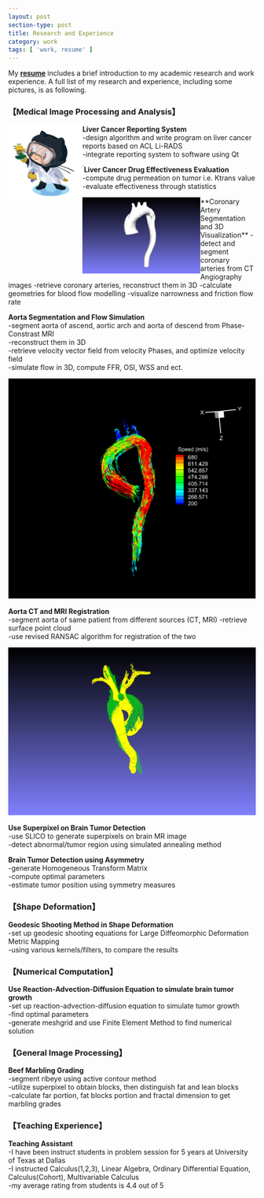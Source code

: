 ```yaml
---
layout: post
section-type: post
title: Research and Experience
category: work
tags: [ 'work, resume' ]
---
```

My [**resume**](https://github.com/tigerhu7/tigerhu7.github.io/blob/master/_doc/resume.pdf?raw=true)
includes a brief introduction to my academic research and work experience.
A full list of my research and experience, including some pictures, is as following.

###  【Medical Image Processing and Analysis】

<img style="float: left;"  width="30%"   src="/img/profile/research/labtocat.png">

**Liver Cancer Reporting System**   
-design algorithm and write program on liver cancer reports based on ACL Li-RADS  
-integrate reporting system to software using Qt


<img style="float: left;"  width="3"   src="/img/profile/research/labtocat.png">

**Liver Cancer Drug Effectiveness Evaluation**  
-compute drug permeation on tumor i.e. Ktrans value  
-evaluate effectiveness through statistics


<img style="float: left;"  width="240"   src="/img/profile/research/aorta_surface.png">
**Coronary Artery Segmentation and 3D Visualization**  
-detect and segment coronary arteries from CT Angiography images  
-retrieve coronary arteries, reconstruct them in 3D  
-calculate geometries for blood flow modelling  
-visualize narrowness and friction flow rate  

<!--
![Aorta Surface](/img/profile/research/aorta_surface.png){:height="30px" width="100px"}
-->
<!--
<img style="float: left;"  alt="drawing"  width="100"   src="/img/profile/research/aorta_surface.png">     
-->




**Aorta Segmentation and Flow Simulation**  
-segment aorta of ascend, aortic arch and aorta of descend from Phase-Constrast MRI   
-reconstruct them in 3D  
-retrieve velocity vector field from velocity Phases, and optimize velocity field   
-simulate flow in 3D, compute FFR, OSI, WSS and ect.  

![Aorta Streamline](/img/profile/research/aorta_streamline.png)

**Aorta CT and MRI Registration**  
-segment aorta of same patient from different sources (CT, MRI)
-retrieve surface point cloud  
-use revised RANSAC algorithm for registration of the two

![Aorta Registration](/img/profile/research/aorta_registration.png)

**Use Superpixel on Brain Tumor Detection**   
-use SLICO to generate superpixels on brain MR image   
-detect abnormal/tumor region using simulated annealing method    

**Brain Tumor Detection using Asymmetry**  
-generate Homogeneous Transform Matrix  
-compute optimal parameters  
-estimate tumor position using symmetry measures  

### 【Shape Deformation】

**Geodesic Shooting Method in Shape Deformation**  
-set up geodesic shooting equations for Large Diffeomorphic Deformation Metric Mapping  
-using various kernels/filters, to compare the results     



### 【Numerical Computation】  
**Use Reaction-Advection-Diffusion Equation to simulate brain tumor growth**  
-set up reaction-advection-diffusion equation to simulate tumor growth  
-find optimal parameters  
-generate meshgrid and use Finite Element Method to find numerical solution  


### 【General Image Processing】   
**Beef Marbling Grading**  
-segment ribeye using active contour method  
-utilize superpixel to obtain blocks, then distinguish fat and lean blocks  
-calculate far portion, fat blocks   portion and fractal dimension to get marbling grades  


### 【Teaching Experience】   
**Teaching Assistant**  
-I have been instruct students in problem session for 5 years at University of Texas at Dallas  
-I instructed Calculus(1,2,3), Linear Algebra, Ordinary Differential Equation, Calculus(Cohort), Multivariable Calculus  
-my average rating from students is 4.4 out of 5  
